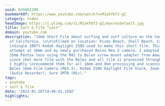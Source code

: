 ```yaml
---
uuid: 645601208
bookmarkOf: https://www.youtube.com/watch?v=M1akYbf3-gI
category: video
headImage: https://i.ytimg.com/vi/M1akYbf3-gI/maxresdefault.jpg
title: Salt & Film "Lost"
domain: youtube.com
description: "16mm Short Film about surfing and surf culture on the Central Coast
  of California. \n\n\nFilmed on location: Pismo Beach, Shell Beach, Cayucos Beach
  \nSingle 100ft Kodak daylight 250D used to make this short film. This was my first
  attempt at 16mm and my newly purchased Bolex Rex 3 camera. I adapted a M42 mount
  35mm Pentax lens using the M42 to Bolex screw mount adapter from Amazon. I have
  since shot more film with the Bolex and all film is processed through Pro8mm.com
  I highly \nrecommend them for all 16mm and 8mm processing and scanning. \n\nGear:
  Bolex 16mm Film Camera (REX 3), Kodak 250D Daylight Film Stock, Zoom PodTrak P4
  (Audio Recorder), Sure SM7B (Mic)."
tags:
- youtube
- salt & film
date: '2023-01-26T19:46:42.189Z'
highlights: 
---
```



